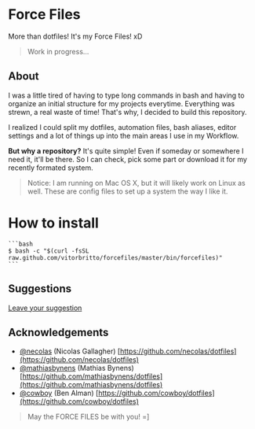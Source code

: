 # Force Files

More than dotfiles! It's my Force Files! xD

> Work in progress...

## About

I was a little tired of having to type long commands in bash and having to organize an initial structure for my projects everytime. Everything was strewn, a real waste of time! That's why, I decided to build this repository.

I realized I could split my dotfiles, automation files, bash aliases, editor settings and a lot of things up into the main areas I use in my Workflow.

**But why a repository?** It's quite simple! Even if someday or somewhere I need it, it'll be there. So I can check, pick some part or download it for my recently formated system.

> Notice: I am running on Mac OS X, but it will likely work on Linux as well. These are config files to set up a system the way I like it.

# How to install

    ```bash
    $ bash -c "$(curl -fsSL raw.github.com/vitorbritto/forcefiles/master/bin/forcefiles)"
    ```

## Suggestions

[Leave your suggestion](https://github.com/vitorbritto/forcefiles/issues)

## Acknowledgements

* [@necolas](https://github.com/necolas) (Nicolas Gallagher)
  [https://github.com/necolas/dotfiles](https://github.com/necolas/dotfiles)
* [@mathiasbynens](https://github.com/mathiasbynens) (Mathias Bynens)
  [https://github.com/mathiasbynens/dotfiles](https://github.com/mathiasbynens/dotfiles)
* [@cowboy](https://github.com/cowboy) (Ben Alman)
  [https://github.com/cowboy/dotfiles](https://github.com/cowboy/dotfiles)


> May the FORCE FILES be with you! =]